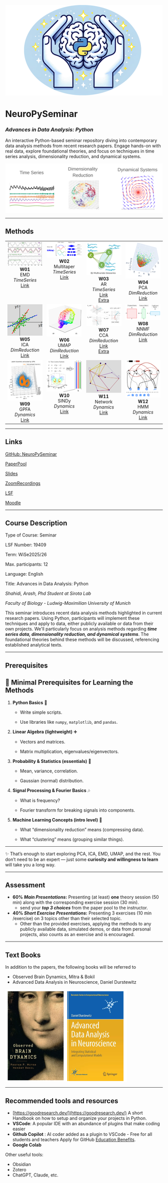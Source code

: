 ![Background](png/NeuroPylogo.png)


# NeuroPySeminar
### *Advances in Data Analysis: Python*

An interactive Python-based seminar repository diving into contemporary data analysis methods from recent research papers. Engage hands-on with real data, explore foundational theories, and focus on techniques in time series analysis, dimensionality reduction, and dynamical systems.  

![](png/CourseDescription.png)

---
## Methods
<table>
<tr>
<td align="center" valign="top">
  <img src="png/01_EMD.png" width="150"><br>
  <strong>W01</strong><br>
  EMD<br>
  <em>TimeSeries</em><br>
  <a href="https://emd.readthedocs.io/en/stable/">Link</a>
</td>
<td align="center" valign="top">
  <img src="png/02_Multitaper.png" width="150"><br>
  <strong>W02</strong><br>
  Multitaper<br>
  <em>TimeSeries</em><br>
  <a href="https://github.com/preraulab/multitaper_toolbox">Link</a>
</td>
<td align="center" valign="top">
  <img src="png/03_AR.png" width="150"><br>
  <strong>W03</strong><br>
  AR<br>
  <em>TimeSeries</em><br>
  <a href="https://www.statsmodels.org/stable/generated/statsmodels.tsa.arima.model.ARIMA.html">Link</a><br><a href="https://compneuro.neuromatch.io/tutorials/W2D2_LinearSystems/student/W2D2_Tutorial4.html">Extra</a>
</td>
<td align="center" valign="top">
  <img src="png/04_PCA.png" width="150"><br>
  <strong>W04</strong><br>
  PCA<br>
  <em>DimReduction</em><br>
  <a href="https://scikit-learn.org/stable/modules/generated/sklearn.decomposition.PCA.html">Link</a>
</td>
</tr>
<tr>
<td align="center" valign="top">
  <img src="png/05_ICA.png" width="150"><br>
  <strong>W05</strong><br>
  ICA<br>
  <em>DimReduction</em><br>
  <a href="https://scikit-learn.org/stable/modules/generated/sklearn.decomposition.FastICA.html">Link</a>
</td>
<td align="center" valign="top">
  <img src="png/06_UMAP.png" width="150"><br>
  <strong>W06</strong><br>
  UMAP<br>
  <em>DimReduction</em><br>
  <a href="https://umap-learn.readthedocs.io/en/latest/">Link</a>
</td>
<td align="center" valign="top">
  <img src="png/07_CCA.png" width="150"><br>
  <strong>W07</strong><br>
  CCA<br>
  <em>DimReduction</em><br>
  <a href="https://scikit-learn.org/stable/modules/generated/sklearn.cross_decomposition.CCA.html">Link</a><br><a href="https://gregorygundersen.com/blog/2018/07/17/cca/">Extra</a>
</td>
<td align="center" valign="top">
  <img src="png/08_NNMF.png" width="150"><br>
  <strong>W08</strong><br>
  NNMF<br>
  <em>DimReduction</em><br>
  <a href="https://scikit-learn.org/stable/modules/generated/sklearn.decomposition.NMF.html">Link</a>
</td>
</tr>
<tr>
<td align="center" valign="top">
  <img src="png/09_GPFA.png" width="150"><br>
  <strong>W09</strong><br>
  GPFA<br>
  <em>Dynamics</em><br>
  <a href="https://elephant.readthedocs.io/en/latest/tutorials/gpfa.html">Link</a>
</td>
<td align="center" valign="top">
  <img src="png/10_SINDy.png" width="150"><br>
  <strong>W10</strong><br>
  SINDy<br>
  <em>Dynamics</em><br>
  <a href="https://pysindy.readthedocs.io/en/stable/examples/2_introduction_to_sindy/example.html">Link</a>
</td>
<td align="center" valign="top">
  <img src="png/11_Network.png" width="150"><br>
  <strong>W11</strong><br>
  Network<br>
  <em>Dynamics</em><br>
  <a href="https://networkx.org/">Link</a>
</td>
<td align="center" valign="top">
  <img src="png/12_HMM.png" width="150"><br>
  <strong>W12</strong><br>
  HMM<br>
  <em>Dynamics</em><br>
  <a href="https://compneuro.neuromatch.io/tutorials/W3D2_HiddenDynamics/student/W3D2_Tutorial2.html?highlight=hidden+markov">Link</a>
</td>
</tr>
</table>


---
## Links
[GitHub: NeuroPySeminar](https://github.com/arashshahidi1997/NeuroPySeminar)

[PaperPool](https://drive.google.com/drive/folders/1VpsuUBgtw8SKk-36mkHAx9cFyWfhLA1e?usp=drive_link)

[Slides](https://drive.google.com/drive/folders/1QMZwbCVyKqIJ01K1uxoHsYW4xBDH8xlG?usp=drive_link)

[ZoomRecordings](https://drive.google.com/drive/folders/1o9tTZ_LfwnQWAnxSxXk3oYVJTAju2xeJ?usp=drive_link)

[LSF](https://lsf.verwaltung.uni-muenchen.de/qisserver/rds?state=verpublish&status=init&vmfile=no&publishid=1094473&moduleCall=webInfo&publishConfFile=webInfo&publishSubDir=veranstaltung)

[Moodle](https://moodle.lmu.de/course/view.php?id=31553)


---
## Course Description
Type of Course: Seminar

LSF Number: 19409

Term: WiSe2025/26

Max. participants: 12

Language: English

Title: Advances in Data Analysis: Python

*Shahidi, Arash, Phd Student at Sirota Lab*

*Faculty of Biology - Ludwig-Maximilian University of Munich*

This seminar introduces recent data analysis methods highlighted in current research papers. Using Python, participants will  implement these techniques and apply to data, either publicly available or data from their own projects. We'll particularly focus on analysis methods regarding ***time series data, dimensionality reduction, and dynamical systems***. The foundational theories behind these methods will be discussed, referencing established analytical texts.


---
## Prerequisites
## 🌱 Minimal Prerequisites for Learning the Methods

1. **Python Basics** 🐍
    
    - Write simple scripts.
        
    - Use libraries like `numpy`, `matplotlib`, and `pandas`.
        
2. **Linear Algebra (lightweight)** ➕
    
    - Vectors and matrices.
        
    - Matrix multiplication, eigenvalues/eigenvectors.
        
3. **Probability & Statistics (essentials)** 🎲
    
    - Mean, variance, correlation.
        
    - Gaussian (normal) distribution.
        
4. **Signal Processing & Fourier Basics** 🎶
    
    - What is frequency?
        
    - Fourier transform for breaking signals into components.
        
5. **Machine Learning Concepts (intro level)** 🤖
    
    - What “dimensionality reduction” means (compressing data).
        
    - What “clustering” means (grouping similar things).
        

---

✨ That’s enough to start exploring PCA, ICA, EMD, UMAP, and the rest. You don’t need to be an expert — just some **curiosity and willingness to learn** will take you a long way.

---
## Assessment
- **60% *Main Presentations*:**
	Presenting (at least) **one** theory session (50 min) along with the corresponding exercise session (30 min).
	- send your ***top 3 choices***  from the paper pool to the instructor.
- **40% *Short Exercise Presentations*:**
	Presenting 3 exercises (10 min /exercise) on 3 topics other than their selected topic.
	- Other than the provided exercises, applying the methods to any publicly available data, simulated demos, or data from personal projects, also counts as an exercise and is encouraged.


---
## Text Books


In addition to the papers, the following books will be referred to

- Observed Brain Dynamics, Mitra & Bokil
- Advanced Data Analysis in Neuroscience, Daniel Durstewitz

![](png/textbooks.png)



---
## Recommended tools and resources
- [https://goodresearch.dev/](https://goodresearch.dev/) A short Handbook on how to setup and organize your projects in Python.
- **VSCode**: A popular IDE with an abundance of plugins that make coding easier
- **Github Copilot** : AI coder added as a plugin to VSCode - Free for all students and teachers Apply for GitHub [Education Benefits](https://github.com/settings/education/benefits).
- **Google Colab**

Other useful tools:
- Obsidian
- Zotero
- ChatGPT, Claude, etc.
